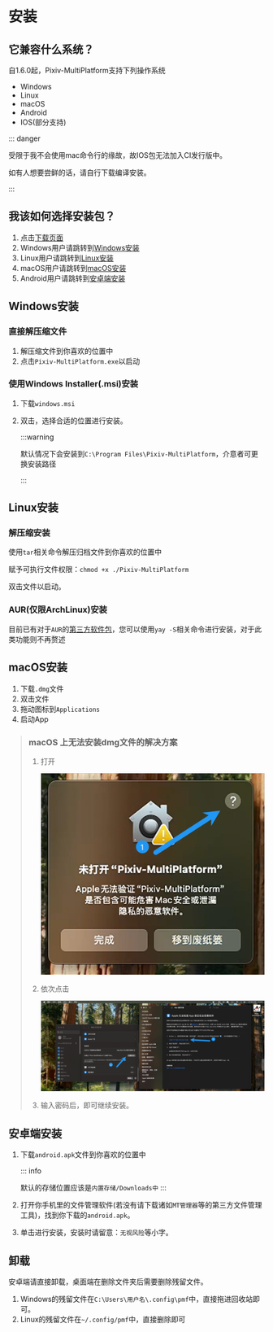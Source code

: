 # 安装

## 它兼容什么系统？

自1.6.0起，Pixiv-MultiPlatform支持下列操作系统

- Windows
- Linux
- macOS
- Android
- IOS(部分支持)

::: danger

受限于我不会使用mac命令行的缘故，故IOS包无法加入CI发行版中。

如有人想要尝鲜的话，请自行下载编译安装。

:::

## 我该如何选择安装包？

1. 点击[下载页面](https://github.com/kagg886/Pixiv-MultiPlatform/releases/latest)
2. Windows用户请跳转到[Windows安装](#windows安装)
3. Linux用户请跳转到[Linux安装](#Linux安装)
4. macOS用户请跳转到[macOS安装](#macOS安装)
5. Android用户请跳转到[安卓端安装](#安卓端安装)

## Windows安装

### 直接解压缩文件

1. 解压缩文件到你喜欢的位置中
2. 点击`Pixiv-MultiPlatform.exe`以启动

### 使用Windows Installer(.msi)安装

1. 下载`windows.msi`

2. 双击，选择合适的位置进行安装。

   :::warning

   默认情况下会安装到`C:\Program Files\Pixiv-MultiPlatform`，介意者可更换安装路径

   :::

## Linux安装

### 解压缩安装

使用`tar`相关命令解压归档文件到你喜欢的位置中

赋予可执行文件权限：`chmod +x ./Pixiv-MultiPlatform`

双击文件以启动。

### AUR(仅限ArchLinux)安装

目前已有对于`AUR`的[第三方软件包](https://aur.archlinux.org/packages?O=0&SeB=nd&K=pixiv-multiplatform&outdated=&SB=p&SO=d&PP=50&submit=Go)，您可以使用`yay -S`相关命令进行安装，对于此类功能则不再赘述

## macOS安装

1. 下载`.dmg`文件
2. 双击文件
3. 拖动图标到`Applications`
4. 启动App

> ### macOS 上无法安装dmg文件的解决方案
> 
> 1. 打开
>    
>    ![image-20250130084342912](./install.assets/image-20250130084342912.png)
> 
> 2. 依次点击
>    
>    ![3](./install.assets/3.png)
> 
> 3. 输入密码后，即可继续安装。

## 安卓端安装

1. 下载`android.apk`文件到你喜欢的位置中
   
   ::: info
   
   默认的存储位置应该是`内置存储/Downloads中`
   :::

2. 打开你手机里的文件管理软件(若没有请下载诸如`MT管理器`等的第三方文件管理工具)，找到你下载的`android.apk`。

3. 单击进行安装，安装时请留意：`无视风险`等小字。

## 卸载

安卓端请直接卸载，桌面端在删除文件夹后需要删除残留文件。

1. Windows的残留文件在`C:\Users\用户名\.config\pmf`中，直接拖进回收站即可。
2. Linux的残留文件在`~/.config/pmf`中，直接删除即可
